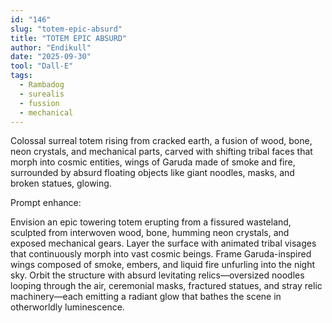 ```yaml
---
id: "146"
slug: "totem-epic-absurd"
title: "TOTEM EPIC ABSURD"
author: "Endikull"
date: "2025-09-30"
tool: "Dall-E"
tags:
  - Rambadog
  - surealis
  - fussion
  - mechanical
---
```


Colossal surreal totem rising from cracked earth, a fusion of wood, bone, neon crystals, and mechanical parts, carved with shifting tribal faces that morph into cosmic entities, wings of Garuda made of smoke and fire, surrounded by absurd floating objects like giant noodles, masks, and broken statues, glowing.

Prompt enhance:

Envision an epic towering totem erupting from a fissured wasteland, sculpted from interwoven wood, bone, humming neon crystals, and exposed mechanical gears. Layer the surface with animated tribal visages that continuously morph into vast cosmic beings. Frame Garuda-inspired wings composed of smoke, embers, and liquid fire unfurling into the night sky. Orbit the structure with absurd levitating relics—oversized noodles looping through the air, ceremonial masks, fractured statues, and stray relic machinery—each emitting a radiant glow that bathes the scene in otherworldly luminescence.
